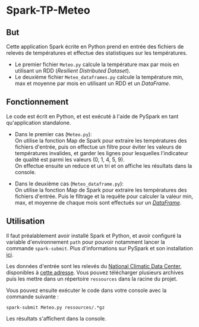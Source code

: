 # Spark-TP-Meteo

## But

Cette application Spark écrite en Python prend en entrée des fichiers de relevés de températures et effectue des statistiques sur les températures.

* Le premier fichier `Meteo.py` calcule la température max par mois en utilisant un RDD (*Resilient Distributed Dataset*).
* Le deuxième fichier `Meteo_dataframes.py` calcule la température min, max et moyenne par mois en utilisant un RDD et un *DataFrame*.

## Fonctionnement

Le code est écrit en Python, et est exécuté à l'aide de PySpark en tant qu'application standalone.

* Dans le premier cas (`Meteo.py`):  
On utilise la fonction Map de Spark pour extraire les températures des fichiers d'entrée, puis on effectue un filtre pour éviter les valeurs de températures invalides, et garder les lignes pour lesquelles l'indicateur de qualité est parmi les valeurs (0, 1, 4, 5, 9).  
On effectue ensuite un reduce et un tri et on affiche les résultats dans la console.

* Dans le deuxième cas (`Meteo_dataframe.py`):  
On utilise la fonction Map de Spark pour extraire les températures des fichiers d'entrée. Puis le filtrage et la requête pour calculer la valeur min, max, et moyenne de chaque mois sont effectués sur un [*DataFrame*](https://spark.apache.org/docs/latest/sql-programming-guide.html).

## Utilisation

Il faut préalablement avoir installé Spark et Python, et avoir configuré la variable d'environnement `path` pour pouvoir notamment lancer la commande `spark-submit`. Plus d'informations sur PySpark et son installation [ici](https://spark.apache.org/docs/0.9.0/python-programming-guide.html).

Les données d'entrée sont les relevés du [National Climatic Data Center](https://en.wikipedia.org/wiki/National_Climatic_Data_Center), disponibles à [cette adresse](https://www1.ncdc.noaa.gov/pub/data/noaa/). Vous pouvez télécharger plusieurs archives puis les mettre dans un répertoire `ressources` dans la racine du projet.

Vous pouvez ensuite exécuter le code dans votre console avec la commande suivante :
```
spark-submit Meteo.py ressources/.*gz
```
Les résultats s'affichent dans la console.
